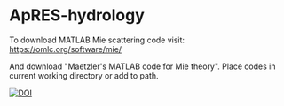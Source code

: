 # ApRES-hydrology

To download MATLAB Mie scattering code visit:
https://omlc.org/software/mie/

And download "Maetzler's MATLAB code for Mie theory". Place codes in current working directory or add to path. 

<a href="https://zenodo.org/badge/latestdoi/142612630"><img src="https://zenodo.org/badge/142612630.svg" alt="DOI"></a>
